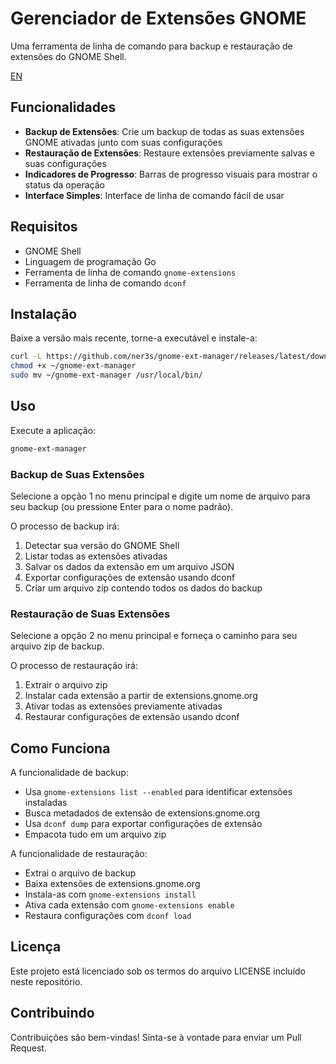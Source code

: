 # Gerenciador de Extensões GNOME

Uma ferramenta de linha de comando para backup e restauração de extensões do GNOME Shell.

[EN](README.md)

## Funcionalidades

- **Backup de Extensões**: Crie um backup de todas as suas extensões GNOME ativadas junto com suas configurações
- **Restauração de Extensões**: Restaure extensões previamente salvas e suas configurações
- **Indicadores de Progresso**: Barras de progresso visuais para mostrar o status da operação
- **Interface Simples**: Interface de linha de comando fácil de usar

## Requisitos

- GNOME Shell
- Linguagem de programação Go
- Ferramenta de linha de comando `gnome-extensions`
- Ferramenta de linha de comando `dconf`

## Instalação

Baixe a versão mais recente, torne-a executável e instale-a:

```bash
curl -L https://github.com/ner3s/gnome-ext-manager/releases/latest/download/gnome-ext-manager -o ~/gnome-ext-manager
chmod +x ~/gnome-ext-manager
sudo mv ~/gnome-ext-manager /usr/local/bin/
```

## Uso

Execute a aplicação:

```bash
gnome-ext-manager
```

### Backup de Suas Extensões

Selecione a opção 1 no menu principal e digite um nome de arquivo para seu backup (ou pressione Enter para o nome padrão).

O processo de backup irá:
1. Detectar sua versão do GNOME Shell
2. Listar todas as extensões ativadas
3. Salvar os dados da extensão em um arquivo JSON
4. Exportar configurações de extensão usando dconf
5. Criar um arquivo zip contendo todos os dados do backup

### Restauração de Suas Extensões

Selecione a opção 2 no menu principal e forneça o caminho para seu arquivo zip de backup.

O processo de restauração irá:
1. Extrair o arquivo zip
2. Instalar cada extensão a partir de extensions.gnome.org
3. Ativar todas as extensões previamente ativadas
4. Restaurar configurações de extensão usando dconf

## Como Funciona

A funcionalidade de backup:
- Usa `gnome-extensions list --enabled` para identificar extensões instaladas
- Busca metadados de extensão de extensions.gnome.org
- Usa `dconf dump` para exportar configurações de extensão
- Empacota tudo em um arquivo zip

A funcionalidade de restauração:
- Extrai o arquivo de backup
- Baixa extensões de extensions.gnome.org
- Instala-as com `gnome-extensions install`
- Ativa cada extensão com `gnome-extensions enable`
- Restaura configurações com `dconf load`

## Licença

Este projeto está licenciado sob os termos do arquivo LICENSE incluído neste repositório.

## Contribuindo

Contribuições são bem-vindas! Sinta-se à vontade para enviar um Pull Request.
